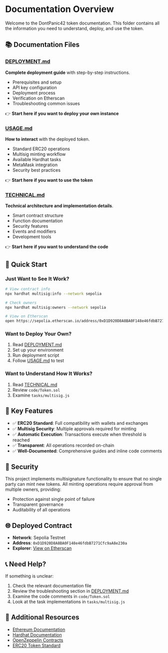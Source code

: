 # Documentation Overview

Welcome to the DontPanic42 token documentation. This folder contains all the information you need to understand, deploy, and use the token.

## 📚 Documentation Files

### [DEPLOYMENT.md](DEPLOYMENT.md)
**Complete deployment guide** with step-by-step instructions.

- Prerequisites and setup
- API key configuration
- Deployment process
- Verification on Etherscan
- Troubleshooting common issues

👉 **Start here if you want to deploy your own instance**

### [USAGE.md](USAGE.md)
**How to interact** with the deployed token.

- Standard ERC20 operations
- Multisig minting workflow
- Available Hardhat tasks
- MetaMask integration
- Security best practices

👉 **Start here if you want to use the token**

### [TECHNICAL.md](TECHNICAL.md)
**Technical architecture and implementation details**.

- Smart contract structure
- Function documentation
- Security features
- Events and modifiers
- Development tools

👉 **Start here if you want to understand the code**

## 🚀 Quick Start

### Just Want to See It Work?

```bash
# View contract info
npx hardhat multisig:info --network sepolia

# Check owners
npx hardhat multisig:owners --network sepolia

# View on Etherscan
open https://sepolia.etherscan.io/address/0xD1D920D8A8BA0F148e46fdbB7271Cfc9aA8e230a
```

### Want to Deploy Your Own?

1. Read [DEPLOYMENT.md](DEPLOYMENT.md)
2. Set up your environment
3. Run deployment script
4. Follow [USAGE.md](USAGE.md) to test

### Want to Understand How It Works?

1. Read [TECHNICAL.md](TECHNICAL.md)
2. Review `code/Token.sol`
3. Examine `tasks/multisig.js`

## 🎯 Key Features

- ✅ **ERC20 Standard**: Full compatibility with wallets and exchanges
- ✅ **Multisig Security**: Multiple approvals required for minting
- ✅ **Automatic Execution**: Transactions execute when threshold is reached
- ✅ **Transparent**: All operations recorded on-chain
- ✅ **Well-Documented**: Comprehensive guides and inline code comments

## 🔐 Security

This project implements multisignature functionality to ensure that no single party can mint new tokens. All minting operations require approval from multiple owners, providing:

- Protection against single point of failure
- Transparent governance
- Auditability of all operations

## 🌐 Deployed Contract

- **Network**: Sepolia Testnet
- **Address**: `0xD1D920D8A8BA0F148e46fdbB7271Cfc9aA8e230a`
- **Explorer**: [View on Etherscan](https://sepolia.etherscan.io/address/0xD1D920D8A8BA0F148e46fdbB7271Cfc9aA8e230a)

## 📞 Need Help?

If something is unclear:
1. Check the relevant documentation file
2. Review the troubleshooting section in [DEPLOYMENT.md](DEPLOYMENT.md)
3. Examine the code comments in `code/Token.sol`
4. Look at the task implementations in `tasks/multisig.js`

## 📖 Additional Resources

- [Ethereum Documentation](https://ethereum.org/developers)
- [Hardhat Documentation](https://hardhat.org/docs)
- [OpenZeppelin Contracts](https://docs.openzeppelin.com/contracts)
- [ERC20 Token Standard](https://eips.ethereum.org/EIPS/eip-20)
